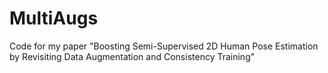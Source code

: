 # MultiAugs
Code for my paper "Boosting Semi-Supervised 2D Human Pose Estimation by Revisiting Data Augmentation and Consistency Training"
